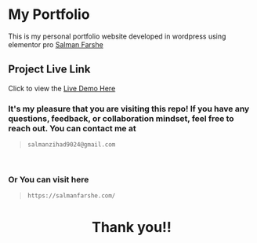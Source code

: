 # My Portfolio

This is my personal portfolio website developed in wordpress using elementor pro [Salman Farshe](https://salmanfarshe.com)

## Project Live Link

Click to view the [Live Demo Here](https://salmanfarshe.com)

### It's my pleasure that you are visiting this repo! If you have any questions, feedback, or collaboration mindset, feel free to reach out. You can contact me at

> ```
> salmanzihad9024@gmail.com
> ```

<br>

### Or You can visit here

> ```
> https://salmanfarshe.com/
> ```

# <div style="text-align: center !important;"><p>Thank you!!</p></div>
